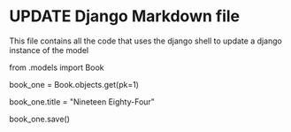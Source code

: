 # UPDATE Django Markdown file

This file contains all the code that uses the django shell to update a django instance of the model

from .models import Book

book_one = Book.objects.get(pk=1)

book_one.title = "Nineteen Eighty-Four"

book_one.save()
